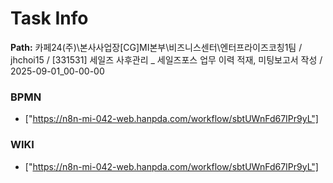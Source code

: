 # Task Info

**Path:** 카페24(주)\본사사업장\[CG]MI본부\비즈니스센터\엔터프라이즈코칭1팀 / jhchoi15 / [331531] 세일즈 사후관리 _ 세일즈포스 업무 이력 적재, 미팅보고서 작성 / 2025-09-01_00-00-00

### BPMN
- ["https://n8n-mi-042-web.hanpda.com/workflow/sbtUWnFd67IPr9yL"]

### WIKI
- ["https://n8n-mi-042-web.hanpda.com/workflow/sbtUWnFd67IPr9yL"]


